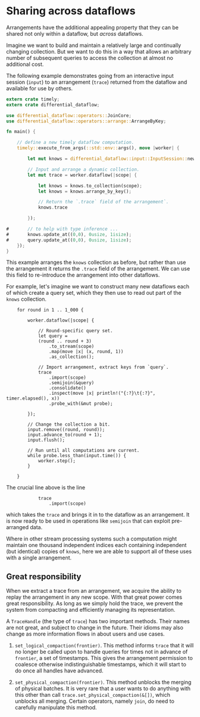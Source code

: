 # Sharing across dataflows

Arrangements have the additional appealing property that they can be shared not only within a dataflow, but *across* dataflows.

Imagine we want to build and maintain a relatively large and continually changing collection. But we want to do this in a way that allows an arbitrary number of subsequent queries to access the collection at almost no additional cost.

The following example demonstrates going from an interactive input session (`input`) to an arrangement (`trace`) returned from the dataflow and available for use by others.

```rust
extern crate timely;
extern crate differential_dataflow;

use differential_dataflow::operators::JoinCore;
use differential_dataflow::operators::arrange::ArrangeByKey;

fn main() {

    // define a new timely dataflow computation.
    timely::execute_from_args(::std::env::args(), move |worker| {

        let mut knows = differential_dataflow::input::InputSession::new();

        // Input and arrange a dynamic collection.
        let mut trace = worker.dataflow(|scope| {

            let knows = knows.to_collection(scope);
            let knows = knows.arrange_by_key();

            // Return the `.trace` field of the arrangement`.
            knows.trace

        });

#       // to help with type inference ...
#       knows.update_at((0,0), 0usize, 1isize);
#       query.update_at((0,0), 0usize, 1isize);
    });
}
```

This example arranges the `knows` collection as before, but rather than use the arrangement it returns the `.trace` field of the arrangement. We can use this field to re-introduce the arrangement into other dataflows.

For example, let's imagine we want to construct many new dataflows each of which create a query set, which they then use to read out part of the `knows` collection.

```rust,ignore
    for round in 1 .. 1_000 {

        worker.dataflow(|scope| {

            // Round-specific query set.
            let query =
            (round .. round + 3)
                .to_stream(scope)
                .map(move |x| (x, round, 1))
                .as_collection();

            // Import arrangement, extract keys from `query`.
            trace
                .import(scope)
                .semijoin(&query)
                .consolidate()
                .inspect(move |x| println!("{:?}\t{:?}", timer.elapsed(), x))
                .probe_with(&mut probe);

        });

        // Change the collection a bit.
        input.remove((round, round));
        input.advance_to(round + 1);
        input.flush();

        // Run until all computations are current.
        while probe.less_than(input.time()) {
            worker.step();
        }

    }
```

The crucial line above is the line

```rust,ignore
            trace
                .import(scope)
```

which takes the `trace` and brings it in to the dataflow as an arrangement. It is now ready to be used in operations like `semijoin` that can exploit pre-arranged data.

Where in other stream processing systems such a computation might maintain one thousand independent indices each containing independent (but identical) copies of `knows`, here we are able to support all of these uses with a single arrangement.

## Great responsibility

When we extract a trace from an arrangement, we acquire the ability to replay the arrangement in any new scope. With that great power comes great responsibility. As long as we simply hold the trace, we prevent the system from compacting and efficiently managing its representation.

A `TraceHandle` (the type of `trace`) has two important methods. Their names are not great, and subject to change in the future. Their idioms may also change as more information flows in about users and use cases.

1. `set_logical_compaction(frontier)`. This method informs `trace` that it will no longer be called upon to handle queries for times not in advance of `frontier`, a set of timestamps. This gives the arrangement permission to coalesce otherwise indistinguishable timestamps, which it will start to do once all handles have advanced.

2. `set_physical_compaction(frontier)`. This method unblocks the merging of physical batches. It is very rare that a user wants to do anything with this other than call `trace.set_physical_compaction(&[])`, which unblocks all merging. Certain operators, namely `join`, do need to carefully manipulate this method.
